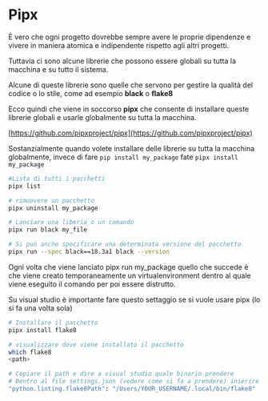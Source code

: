 # Pipx

È vero che ogni progetto dovrebbe sempre avere le proprie dipendenze e vivere in maniera atomica e indipendente rispetto agli altri progetti.

Tuttavia ci sono alcune librerie che possono essere globali su tutta la macchina e su tutto il sistema.

Alcune di queste librerie sono quelle che servono per gestire la qualità del codice o lo stile, come ad esempio **black** o **flake8**

Ecco quindi che viene in soccorso **pipx** che consente di installare queste librerie globali e usarle globalmente su tutta la macchina.

[https://github.com/pipxproject/pipx](https://github.com/pipxproject/pipx)

Sostanzialmente quando volete installare delle librerie su tutta la macchina globalmente, invece di fare `pip install my_package` fate `pipx install my_package`

```bash
#Lista di tutti i pacchetti
pipx list

# rimuovere un pacchetto
pipx uninstall my_package

# Lanciare una liberia o un comando
pipx run black my_file

# Si può anche specificare una determinata versione del pacchetto
pipx run --spec black==18.3a1 black --version
```

Ogni volta che viene lanciato pipx run my_package quello che succede è che viene creato temporaneamente un virtualenvironment dentro al quale viene eseguito il comando per poi essere distrutto.

Su visual studio è importante fare questo settaggio se si vuole usare pipx (lo si fa una volta sola)

```bash
# Installare il pacchetto
pipx install flake8

# visualizzare dove viene installato il pacchetto
which flake8
<path>

# Copiare il path e dire a visual studio quale binario prendere
# Dentro al file settings.json (vedere come si fa a prendere) inserire
"python.linting.flake8Path": "/Users/YOUR_USERNAME/.local/bin/flake8"
```
